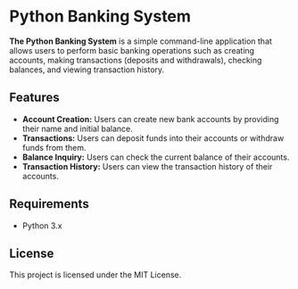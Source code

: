 # **Python Banking System**

**The Python Banking System** is a simple command-line application that allows users to perform basic banking operations such as creating accounts, making transactions (deposits and withdrawals), checking balances, and viewing transaction history.

## **Features**

- **Account Creation:** Users can create new bank accounts by providing their name and initial balance.
- **Transactions:** Users can deposit funds into their accounts or withdraw funds from them.
- **Balance Inquiry:** Users can check the current balance of their accounts.
- **Transaction History:** Users can view the transaction history of their accounts.

## **Requirements**

- Python 3.x

## **License**

This project is licensed under the MIT License.

